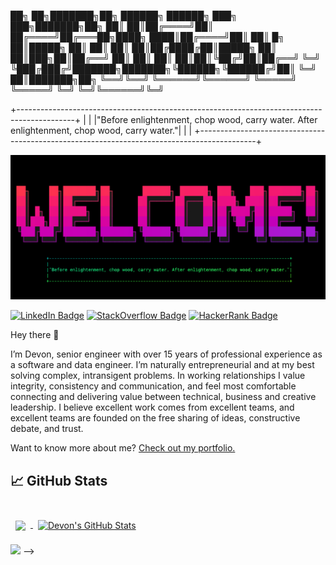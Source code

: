 ██╗    ██╗███████╗██╗      ██████╗ ██████╗ ███╗   ███╗███████╗██╗
██║    ██║██╔════╝██║     ██╔════╝██╔═══██╗████╗ ████║██╔════╝██║
██║ █╗ ██║█████╗  ██║     ██║     ██║   ██║██╔████╔██║█████╗  ██║
██║███╗██║██╔══╝  ██║     ██║     ██║   ██║██║╚██╔╝██║██╔══╝  ╚═╝
╚███╔███╔╝███████╗███████╗╚██████╗╚██████╔╝██║ ╚═╝ ██║███████╗██╗
 ╚══╝╚══╝ ╚══════╝╚══════╝ ╚═════╝ ╚═════╝ ╚═╝     ╚═╝╚══════╝╚═╝

+--------------------------------------------------------------------------------------------+
|                                                                                            |
|"Before enlightenment, chop wood, carry water. After enlightenment, chop wood, carry water."|
|                                                                                            |
+--------------------------------------------------------------------------------------------+

[![Banner](./assets/banner.png)](https://devonwalshe.github.io)


[![LinkedIn Badge](https://img.shields.io/badge/LinkedIn-Profile-informational?style=flat&logo=linkedin&logoColor=white&color=0D76A8)](https://www.linkedin.com/in/devonwalshe/)
[![StackOverflow Badge](https://img.shields.io/badge/StackOverflow-Profile-orange)](https://www.hackerrank.com/devon_walshe)
[![HackerRank Badge](https://img.shields.io/badge/HackerRank-Profile-green)](https://codepen.io/braydoncoyer)

Hey there 👋

I’m Devon, senior engineer with over 15 years of professional experience as a software and data engineer. I’m naturally entrepreneurial and at my best solving complex, intransigent problems. In working relationships I value integrity, consistency and communication, and feel most comfortable connecting and delivering value between technical, business and creative leadership. I believe excellent work comes from excellent teams, and excellent teams are founded on the free sharing of ideas, constructive debate, and trust. 

Want to know more about me? [Check out my portfolio.](https://devonwalshe.github.io/)


## &#x1f4c8; GitHub Stats

<br>

<a href="https://github.com/devonwalshe">
  <img align="center" style="margin:0.5rem" src="https://github-readme-stats.vercel.app/api/top-langs/?username=devonwalshe&hide=html,css&title_color=ffffff&text_color=c9cacc&icon_color=4AB197&bg_color=1A2B34" />
</a>

<a href="https://github.com/braydoncoyer">
  <img align="center" style="margin:0.5rem" src="https://github-readme-stats.vercel.app/api?username=devonwalshe&show_icons=true&line_height=27&count_private=true&title_color=ffffff&text_color=c9cacc&icon_color=4AB097&bg_color=1A2B34" alt="Devon's GitHub Stats" />
</a>

<br>

<!-- ## 💼 Skills -->

![](https://img.shields.io/badge/Code-SQL-informational?style=flat&logo=MySQL&logoColor=white&color=4AB197) -->

<!-- 
Here are some ideas to get you started:

- 🔭 I’m currently working on ...
- 🌱 I’m currently learning ...
- 👯 I’m looking to collaborate on ...
- 🤔 I’m looking for help with ...
- 💬 Ask me about ...
- 📫 How to reach me: ...
- 😄 Pronouns: ...
- ⚡ Fun fact: ... -->
